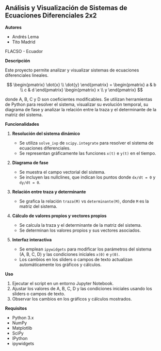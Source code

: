 ## Análisis y Visualización de Sistemas de Ecuaciones Diferenciales 2x2

**Autores**

- Andrés Lema
- Tito Madrid

FLACSO - Ecuador

**Descripción**

Este proyecto permite analizar y visualizar sistemas de ecuaciones diferenciales lineales.

$$
\begin{pmatrix}
\dot{x} \\
\dot{y}
\end{pmatrix} = 
\begin{pmatrix}
a & b \\
c & d
\end{pmatrix}
\begin{pmatrix}
x \\
y
\end{pmatrix}
$$

donde A, B, C y D son coeficientes modificables. Se utilizan herramientas de Python para resolver el sistema, visualizar su evolución temporal, su diagrama de fase y analizar la relación entre la traza y el determinante de la matriz del sistema.

**Funcionalidades**

1. **Resolución del sistema dinámico**

   - Se utiliza `solve_ivp` de `scipy.integrate` para resolver el sistema de ecuaciones diferenciales.
   - Se representan gráficamente las funciones `x(t)` e `y(t)` en el tiempo.

2. **Diagrama de fase**

   - Se muestra el campo vectorial del sistema.
   - Se incluyen las nullclines, que indican los puntos donde `dx/dt = 0` y `dy/dt = 0`.

3. **Relación entre traza y determinante**

   - Se grafica la relación `traza(M)` vs `determinante(M)`, donde `M` es la matriz del sistema.

4. **Cálculo de valores propios y vectores propios**

   - Se calcula la traza y el determinante de la matriz del sistema.
   - Se determinan los valores propios y sus vectores asociados.

5. **Interfaz interactiva**

   - Se emplean `ipywidgets` para modificar los parámetros del sistema (A, B, C, D) y las condiciones iniciales `x(0)` e `y(0)`.
   - Los cambios en los sliders o campos de texto actualizan automáticamente los gráficos y cálculos.

**Uso**

1. Ejecutar el script en un entorno Jupyter Notebook.
2. Ajustar los valores de A, B, C, D y las condiciones iniciales usando los sliders o campos de texto.
3. Observar los cambios en los gráficos y cálculos mostrados.

**Requisitos**

- Python 3.x
- NumPy
- Matplotlib
- SciPy
- IPython
- ipywidgets

